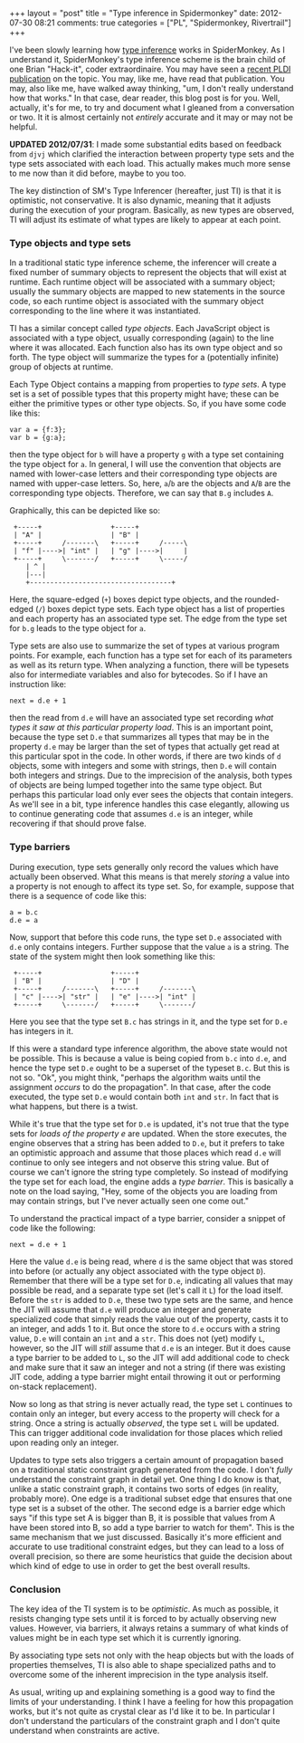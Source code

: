 +++
layout = "post"
title = "Type inference in Spidermonkey"
date: 2012-07-30 08:21
comments: true
categories = ["PL", "Spidermonkey, Rivertrail"]
+++

I've been slowly learning how [type inference][ti] works in
SpiderMonkey.  As I understand it, SpiderMonkey's type inference
scheme is the brain child of one Brian "Hack-it", coder
extraordinaire.  You may have seen a [recent PLDI publication][pldi]
on the topic. You may, like me, have read that publication.  You may,
also like me, have walked away thinking, "um, I don't really
understand how that works."  In that case, dear reader, this blog post
is for you.  Well, actually, it's for me, to try and document what I
gleaned from a conversation or two.  It it is almost certainly not
*entirely* accurate and it may or may not be helpful.

**UPDATED 2012/07/31**: I made some substantial edits based on
feedback from `djvj` which clarified the interaction between property
type sets and the type sets associated with each load.  This actually
makes much more sense to me now than it did before, maybe to you too.

<!-- more -->

[ti]: https://wiki.mozilla.org/TypeInference
[pldi]: http://dl.acm.org/citation.cfm?id=2254094

The key distinction of SM's Type Inferencer (hereafter, just TI) is
that it is optimistic, not conservative.  It is also dynamic, meaning
that it adjusts during the execution of your program.  Basically, as
new types are observed, TI will adjust its estimate of what types are
likely to appear at each point.

### Type objects and type sets

In a traditional static type inference scheme, the inferencer will
create a fixed number of summary objects to represent the objects that
will exist at runtime.  Each runtime object will be associated with a
summary object; usually the summary objects are mapped to new
statements in the source code, so each runtime object is associated
with the summary object corresponding to the line where it was
instantiated.

TI has a similar concept called *type objects*.  Each JavaScript
object is associated with a type object, usually corresponding (again)
to the line where it was allocated.  Each function also has its own
type object and so forth. The type object will summarize the types for
a (potentially infinite) group of objects at runtime.

Each Type Object contains a mapping from properties to *type sets*.  A
type set is a set of possible types that this property might have;
these can be either the primitive types or other type objects.  So,
if you have some code like this:

    var a = {f:3};
    var b = {g:a};

then the type object for `b` will have a property `g` with a type set
containing the type object for `a`.  In general, I will use the
convention that objects are named with lower-case letters and their
corresponding type objects are named with upper-case letters.  So,
here, `a`/`b` are the objects and `A`/`B` are the corresponding type
objects.  Therefore, we can say that `B.g` includes `A`.

Graphically, this can be depicted like so:

     +-----+                 +-----+
     | "A" |                 | "B" |
     +-----+     /-------\   +-----+     /-----\
     | "f" |---->| "int" |   | "g" |---->|     |
     +-----+     \-------/   +-----+     \-----/
        | ^ |
        |---|
        +-----------------------------------+


Here, the square-edged (`+`) boxes depict type objects, and the
rounded-edged (`/`) boxes depict type sets.  Each type object has a
list of properties and each property has an associated type set.  The
edge from the type set for `b.g` leads to the type object for `a`.

Type sets are also use to summarize the set of types at various
program points.  For example, each function has a type set for each of
its parameters as well as its return type.  When analyzing a function,
there will be typesets also for intermediate variables and also for
bytecodes.  So if I have an instruction like:

    next = d.e + 1
    
then the read from `d.e` will have an associated type set recording
*what types it saw at this particular property load*.  This is an
important point, because the type set `D.e` that summarizes all types
that may be in the property `d.e` may be larger than the set of types
that actually get read at this particular spot in the code.  In other
words, if there are two kinds of `d` objects, some with integers and
some with strings, then `D.e` will contain both integers and strings.
Due to the imprecision of the analysis, both types of objects are
being lumped together into the same type object.  But perhaps this
particular load only ever sees the objects that contain integers.  As
we'll see in a bit, type inference handles this case elegantly,
allowing us to continue generating code that assumes `d.e` is an
integer, while recovering if that should prove false.

### Type barriers

During execution, type sets generally only record the values which
have actually been observed.  What this means is that merely *storing*
a value into a property is not enough to affect its type set.  So, for
example, suppose that there is a sequence of code like this:

    a = b.c
    d.e = a

Now, support that before this code runs, the type set `D.e` associated
with `d.e` only contains integers.  Further suppose that the value `a`
is a string. The state of the system might then look something like
this:

     +-----+                 +-----+
     | "B" |                 | "D" |
     +-----+     /-------\   +-----+     /-------\
     | "c" |---->| "str" |   | "e" |---->| "int" |
     +-----+     \-------/   +-----+     \-------/
     
Here you see that the type set `B.c` has strings in it, and the
type set for `D.e` has integers in it.  

If this were a standard type inference algorithm, the above state
would not be possible.  This is because a value is being copied from
`b.c` into `d.e`, and hence the type set `D.e` ought to be a superset
of the typeset `B.c`.  But this is not so.  "Ok", you might think,
"perhaps the algorithm waits until the assignment *occurs* to do the
propagation".  In that case, after the code executed, the type set
`D.e` would contain both `int` and `str`.  In fact that is what happens,
but there is a twist.

While it's true that the type set for `D.e` is updated, it's not true
that the type sets for *loads of the property e* are updated.  When
the store executes, the engine observes that a string has been added
to `D.e`, but it prefers to take an optimistic approach and assume
that those places which read `d.e` will continue to only see integers
and not observe this string value.  But of course we can't ignore the
string type completely. So instead of modifying the type set for each
load, the engine adds a *type barrier*.  This is basically a note on
the load saying, "Hey, some of the objects you are loading from may
contain strings, but I've never actually seen one come out."

To understand the practical impact of a type barrier, consider a snippet
of code like the following:

    next = d.e + 1

Here the value `d.e` is being read, where `d` is the same object that
was stored into before (or actually any object associated with the
type object `D`).  Remember that there will be a type set for `D.e`,
indicating all values that may possible be read, and a separate type
set (let's call it `L`) for the load itself.  Before the `str` is
added to `D.e`, these two type sets are the same, and hence the JIT
will assume that `d.e` will produce an integer and generate
specialized code that simply reads the value out of the property,
casts it to an integer, and adds 1 to it.  But once the store to `d.e`
occurs with a string value, `D.e` will contain an `int` and a `str`.
This does not (yet) modify `L`, however, so the JIT will *still*
assume that `d.e` is an integer. But it does cause a type barrier to
be added to `L`, so the JIT will add additional code to check and make
sure that it saw an integer and not a string (if there was existing
JIT code, adding a type barrier might entail throwing it out or
performing on-stack replacement).

Now so long as that string is never actually read, the type set `L`
continues to contain only an integer, but every access to the property
will check for a string.  Once a string is actually *observed*, the
type set `L` will be updated. This can trigger additional code
invalidation for those places which relied upon reading only an
integer.

Updates to type sets also triggers a certain amount of propagation
based on a traditional static constraint graph generated from the
code.  I don't *fully* understand the constraint graph in detail yet.
One thing I do know is that, unlike a static constraint graph, it
contains two sorts of edges (in reality, probably more).  One edge is
a traditional subset edge that ensures that one type set is a subset
of the other.  The second edge is a barrier edge which says "if this
type set A is bigger than B, it is possible that values from A have
been stored into B, so add a type barrier to watch for them".  This is
the same mechanism that we just discussed.  Basically it's more
efficient and accurate to use traditional constraint edges, but they
can lead to a loss of overall precision, so there are some heuristics
that guide the decision about which kind of edge to use in order to
get the best overall results.

### Conclusion

The key idea of the TI system is to be *optimistic*.  As much as
possible, it resists changing type sets until it is forced to by
actually observing new values.  However, via barriers, it always
retains a summary of what kinds of values might be in each type set
which it is currently ignoring.

By associating type sets not only with the heap objects but with the
loads of properties themselves, TI is also able to shape specialized
paths and to overcome some of the inherent imprecision in the type
analysis itself.

As usual, writing up and explaining something is a good way to find
the limits of your understanding.  I think I have a feeling for how
this propagation works, but it's not quite as crystal clear as I'd
like it to be.  In particular I don't understand the particulars of
the constraint graph and I don't quite understand when constraints are
active.
